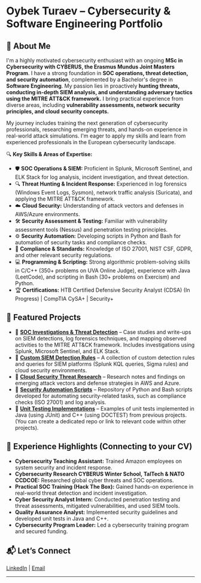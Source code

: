 # Oybek Turaev – Cybersecurity & Software Engineering Portfolio

## 🔹 About Me

I'm a highly motivated cybersecurity enthusiast with an ongoing **MSc in Cybersecurity with CYBERUS, the Erasmus Mundus Joint Masters Program**. I have a strong foundation in **SOC operations, threat detection, and security automation**, complemented by a Bachelor's degree in **Software Engineering**. My passion lies in proactively **hunting threats, conducting in-depth SIEM analysis, and understanding adversary tactics using the MITRE ATT&CK framework.** I bring practical experience from diverse areas, including **vulnerability assessments, network security principles, and cloud security concepts.**

My journey includes training the next generation of cybersecurity professionals, researching emerging threats, and hands-on experience in real-world attack simulations. I'm eager to apply my skills and learn from experienced professionals in the European cybersecurity landscape.

🔍 **Key Skills & Areas of Expertise:**

- 🛡 **SOC Operations & SIEM:** Proficient in Splunk, Microsoft Sentinel, and ELK Stack for log analysis, incident investigation, and threat detection.
- 🔍 **Threat Hunting & Incident Response:** Experienced in log forensics (Windows Event Logs, Sysmon), network traffic analysis (Suricata), and applying the MITRE ATT&CK framework.
- ☁️ **Cloud Security:** Understanding of attack vectors and defenses in AWS/Azure environments.
- 🛠️ **Security Assessment & Testing:** Familiar with vulnerability assessment tools (Nessus) and penetration testing principles.
- ⚙️ **Security Automation:** Developing scripts in Python and Bash for automation of security tasks and compliance checks.
- 📜 **Compliance & Standards:** Knowledge of ISO 27001, NIST CSF, GDPR, and other relevant security regulations.
- 💻 **Programming & Scripting:** Strong algorithmic problem-solving skills in C/C++ (350+ problems on UVA Online Judge), experience with Java (LeetCode), and scripting in Bash (30+ problems on Exercism) and Python.
- 🏆 **Certifications:** HTB Certified Defensive Security Analyst (CDSA) (In Progress) | CompTIA CySA+ | Security+

## 📌 Featured Projects

- 🔹 **[SOC Investigations & Threat Detection](https://github.com/yourrepo)** – Case studies and write-ups on SIEM detections, log forensics techniques, and mapping observed activities to the MITRE ATT&CK framework. Includes investigations using Splunk, Microsoft Sentinel, and ELK Stack.
- 🔹 **[Custom SIEM Detection Rules](https://github.com/yourrepo)** – A collection of custom detection rules and queries for SIEM platforms (Splunk KQL queries, Sigma rules) and cloud security environments.
- 🔹 **[Cloud Security Threat Research](https://github.com/yourrepo)** – Research notes and findings on emerging attack vectors and defense strategies in AWS and Azure.
- 🔹 **[Security Automation Scripts](https://github.com/yourrepo)** – Repository of Python and Bash scripts developed for automating security-related tasks, such as compliance checks (ISO 27001) and log analysis.
- 🔹 **[Unit Testing Implementations](https://github.com/yourrepo)** – Examples of unit tests implemented in Java (using JUnit) and C++ (using DOCTEST) from previous projects. (You can create a dedicated repo or link to relevant code within other projects).

## 💼 Experience Highlights (Connecting to your CV)

* **Cybersecurity Teaching Assistant:** Trained Amazon employees on system security and incident response.
* **Cybersecurity Research CYBERUS Winter School, TalTech & NATO CCDCOE:** Researched global cyber threats and SOC operations.
* **Practical SOC Training (Hack The Box):** Gained hands-on experience in real-world threat detection and incident investigation.
* **Cyber Security Analyst Intern:** Conducted penetration testing and threat assessments, mitigated vulnerabilities, and used SIEM tools.
* **Quality Assurance Analyst:** Implemented security guidelines and developed unit tests in Java and C++.
* **Cybersecurity Program Leader:** Led a cybersecurity training program and secured funding.

## 📬 Let’s Connect

[LinkedIn](https://linkedin.com/in/oybek-turaev) | [Email](mailto:commuter0706@gmail.com)

---
